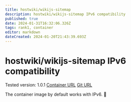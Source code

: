 ```yaml
---
title: hostwiki/wikijs-sitemap
description: hostwiki/wikijs-sitemap IPv6 compatibility
published: true
date: 2024-01-31T16:32:06.326Z
tags: rank1, container
editor: markdown
dateCreated: 2024-01-20T21:43:39.693Z
---
```


# hostwiki/wikijs-sitemap IPv6 compatibility

Tested version: 1.0.1
[Container URL](https://hub.docker.com/r/hostwiki/wikijs-sitemap)
[Git URL](https://github.com/Hostwiki/wikijs-sitemap)

The container image by default works with IPv6. :1st_place_medal: